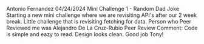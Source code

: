 Antonio Fernandez 
04/24/2024 
Mini Challenge 1 - Random Dad Joke
Starting a new mini challenge where we are revisiting API's after our 2 week break. Little challenge that is revisiting fetching for data.
Person who Peer Reviewed me was Alejandro De La Cruz-Rubio 
Peer Review Comment: Code is simple and eazy to read. Design looks clean. Good job Tony!
